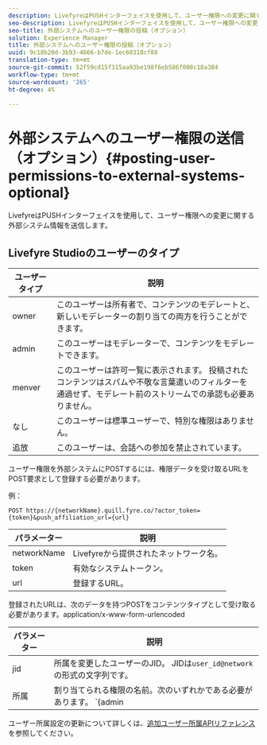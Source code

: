 ```yaml
---
description: LivefyreはPUSHインターフェイスを使用して、ユーザー権限への変更に関する外部システム情報を送信します。
seo-description: LivefyreはPUSHインターフェイスを使用して、ユーザー権限への変更に関する外部システム情報を送信します。
seo-title: 外部システムへのユーザー権限の投稿（オプション）
solution: Experience Manager
title: 外部システムへのユーザー権限の投稿（オプション）
uuid: 9c18b20d-3b93-4666-b7de-1ec60318cf88
translation-type: tm+mt
source-git-commit: 52f59cd15f315aa93be198f6eb586f008c18a384
workflow-type: tm+mt
source-wordcount: '265'
ht-degree: 4%

---
```



# 外部システムへのユーザー権限の送信（オプション）{#posting-user-permissions-to-external-systems-optional}

LivefyreはPUSHインターフェイスを使用して、ユーザー権限への変更に関する外部システム情報を送信します。

## Livefyre Studioのユーザーのタイプ

| ユーザータイプ | 説明 |
|--- |--- |
| owner | このユーザーは所有者で、コンテンツのモデレートと、新しいモデレーターの割り当ての両方を行うことができます。 |
| admin | このユーザーはモデレーターで、コンテンツをモデレートできます。 |
| menver | このユーザーは許可一覧に表示されます。 投稿されたコンテンツはスパムや不敬な言葉遣いのフィルターを通過せず、モデレート前のストリームでの承認も必要ありません。 |
| なし | このユーザーは標準ユーザーで、特別な権限はありません。 |
| 追放 | このユーザーは、会話への参加を禁止されています。 |

ユーザー権限を外部システムにPOSTするには、権限データを受け取るURLをPOST要求として登録する必要があります。

例：

```
POST https://{networkName}.quill.fyre.co/?actor_token={token}&push_affiliation_url={url}
```

| パラメーター | 説明 |
|--- |--- |
| networkName | Livefyreから提供されたネットワーク名。 |
| token | 有効なシステムトークン。 |
| url | 登録するURL。 |

登録されたURLは、次のデータを持つPOSTをコンテンツタイプとして受け取る必要があります。application/x-www-form-urlencoded

| パラメーター | 説明 |
|--- |--- |
| jid | 所属を変更したユーザーのJID。 JIDは`user_id@network`の形式の文字列です。 |
| 所属 | 割り当てられる権限の名前。次のいずれかである必要があります。 `{admin | member | none | outcast | owner}` |

ユーザー所属設定の更新について詳しくは、[追加ユーザー所属APIリファレンス](https://api.livefyre.com/docs/apis/by-category/user-management#operation=urn:livefyre:apis:quill:operations:api:v3.0:affiliation:add:method=post)を参照してください。
